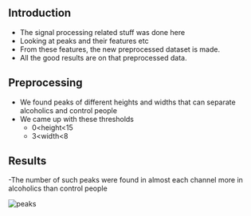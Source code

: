 ## Introduction

- The signal processing related stuff was done here
- Looking at peaks and their features etc
- From these features, the new preprocessed dataset is made.
- All the good results are on that preprocessed data.

## Preprocessing

- We found peaks of different heights and widths that can separate alcoholics and control people
- We came up with these thresholds
    * 0<height<15
    * 3<width<8

## Results

-The number of such peaks were found in almost each channel more in alcoholics than control people


![peaks](https://github.com/AsimMessi/EEG_Alcoholic-vs-Control/blob/master/Git_Version/Signal_Processing/peaks_8-13.jpg)

